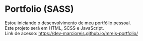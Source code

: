 # Portfolio (SASS)
Estou iniciando o desenvolvimento de meu portfólio pessoal.<br>
Este projeto será em HTML, SCSS e JavaScript.<br>
Link de acesso: https://dev-marcioreis.github.io/mreis-portfolio/
